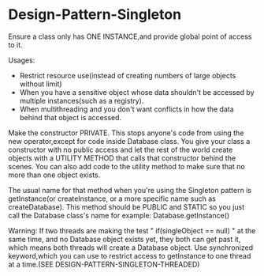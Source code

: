# Design-Pattern-Singleton
 
Ensure a class only has ONE INSTANCE,and provide global point of access to it.

Usages:
- Restrict resource use(instead of creating numbers of large objects without limit)
- When you have a sensitive object whose data shouldn't be accessed by multiple instances(such as a registry).
- When multithreading and you don't want conflicts in how the data behind that object is accessed.

Make the constructor PRIVATE.
This stops anyone's code from using the new operator,except for code inside Database class.
You give your class a constructor with no public access and let the rest of the world create objects with a UTILITY METHOD that calls that constructor behind the scenes.
You can also add code to the utility method to make sure that no more than one object exists.

The usual name for that method when you're using the Singleton pattern is getInstance(or createInstance, or a more specific name such as createDatabase).
This method should be PUBLIC and STATIC so you just call the Database class's name for example: Database.getInstance()



Warning: If two threads are making the test " if(singleObject == null) " at the same time, and no Database object exists yet,
they both can get past it, which means both threads will create a Database object.
Use synchronized keyword,which you can use to restrict access to getInstance to one thread at a time.(SEE DESIGN-PATTERN-SINGLETON-THREADED)
